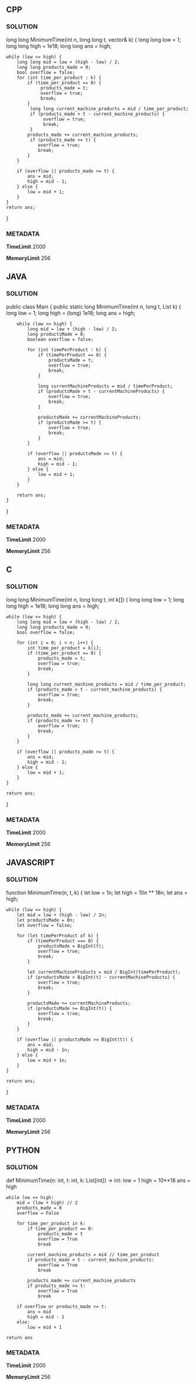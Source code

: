 ## CPP

### SOLUTION

long long MinimumTime(int n, long long t, vector<int>& k) {
    long long low = 1;
    long long high = 1e18;
    long long ans = high;

    while (low <= high) {
        long long mid = low + (high - low) / 2;
        long long products_made = 0;
        bool overflow = false;
        for (int time_per_product : k) {
            if (time_per_product == 0) {
                 products_made = t;
                 overflow = true;
                 break;
            }
             long long current_machine_products = mid / time_per_product;
             if (products_made > t - current_machine_products) {
                  overflow = true;
                  break; 
             }
            products_made += current_machine_products;
             if (products_made >= t) {
                overflow = true; 
                break;
            }
        }

        if (overflow || products_made >= t) {
            ans = mid;
            high = mid - 1;
        } else {
            low = mid + 1;
        }
    }
    return ans;
}


### METADATA

**TimeLimit**
2000

**MemoryLimit**
256

## JAVA

### SOLUTION

public class Main {
    public static long MinimumTime(int n, long t, List<Integer> k) {
        long low = 1;
        long high = (long) 1e18;
        long ans = high;

        while (low <= high) {
            long mid = low + (high - low) / 2;
            long productsMade = 0;
            boolean overflow = false;

            for (int timePerProduct : k) {
                if (timePerProduct == 0) {
                    productsMade = t;
                    overflow = true;
                    break;
                }

                long currentMachineProducts = mid / timePerProduct;
                if (productsMade > t - currentMachineProducts) {
                    overflow = true;
                    break;
                }

                productsMade += currentMachineProducts;
                if (productsMade >= t) {
                    overflow = true;
                    break;
                }
            }

            if (overflow || productsMade >= t) {
                ans = mid;
                high = mid - 1;
            } else {
                low = mid + 1;
            }
        }

        return ans;
    }
}

### METADATA

**TimeLimit**
2000

**MemoryLimit**
256

## C

### SOLUTION


long long MinimumTime(int n, long long t, int k[]) {
    long long low = 1;
    long long high = 1e18;
    long long ans = high;

    while (low <= high) {
        long long mid = low + (high - low) / 2;
        long long products_made = 0;
        bool overflow = false;

        for (int i = 0; i < n; i++) {
            int time_per_product = k[i];
            if (time_per_product == 0) {
                products_made = t;
                overflow = true;
                break;
            }

            long long current_machine_products = mid / time_per_product;
            if (products_made > t - current_machine_products) {
                overflow = true;
                break;
            }

            products_made += current_machine_products;
            if (products_made >= t) {
                overflow = true;
                break;
            }
        }

        if (overflow || products_made >= t) {
            ans = mid;
            high = mid - 1;
        } else {
            low = mid + 1;
        }
    }

    return ans;
}

### METADATA

**TimeLimit**
2000

**MemoryLimit**
256

## JAVASCRIPT

### SOLUTION

function MinimumTime(n, t, k) {
    let low = 1n;
    let high = 10n ** 18n;
    let ans = high;

    while (low <= high) {
        let mid = low + (high - low) / 2n;
        let productsMade = 0n;
        let overflow = false;

        for (let timePerProduct of k) {
            if (timePerProduct === 0) {
                productsMade = BigInt(t);
                overflow = true;
                break;
            }

            let currentMachineProducts = mid / BigInt(timePerProduct);
            if (productsMade > BigInt(t) - currentMachineProducts) {
                overflow = true;
                break;
            }

            productsMade += currentMachineProducts;
            if (productsMade >= BigInt(t)) {
                overflow = true;
                break;
            }
        }

        if (overflow || productsMade >= BigInt(t)) {
            ans = mid;
            high = mid - 1n;
        } else {
            low = mid + 1n;
        }
    }

    return ans;
}

### METADATA

**TimeLimit**
2000

**MemoryLimit**
256

## PYTHON

### SOLUTION

def MinimumTime(n: int, t: int, k: List[int]) -> int:
    low = 1
    high = 10**18
    ans = high

    while low <= high:
        mid = (low + high) // 2
        products_made = 0
        overflow = False

        for time_per_product in k:
            if time_per_product == 0:
                products_made = t
                overflow = True
                break

            current_machine_products = mid // time_per_product
            if products_made > t - current_machine_products:
                overflow = True
                break

            products_made += current_machine_products
            if products_made >= t:
                overflow = True
                break

        if overflow or products_made >= t:
            ans = mid
            high = mid - 1
        else:
            low = mid + 1

    return ans

### METADATA

**TimeLimit**
2000

**MemoryLimit**
256
